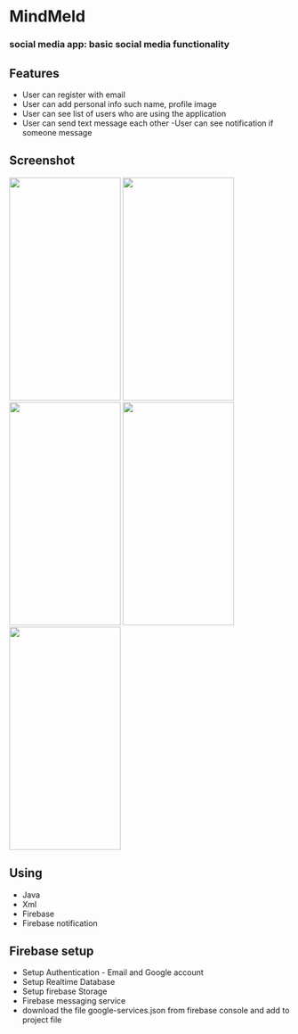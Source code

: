 # MindMeld

### social media app: basic social media functionality

## Features

- User can register with email
- User can add personal info such name, profile image
- User can see list of users who are using the application
- User can send text message each other -User can see notification if someone message

## Screenshot

<img src="https://github.com/mikyascodes/mindmeld-android-app/assets/103492500/be9838d2-ef02-4685-817e-a56bdf730743" width=200 height=400/>
<img src="https://github.com/mikyascodes/mindmeld-android-app/assets/103492500/c179361e-e48a-4a17-84c3-63de423581db" width=200 height=400/>
<img src="https://github.com/mikyascodes/mindmeld-android-app/assets/103492500/53de63c2-83ae-4ede-83b4-1a0a8d8c9af4" width=200 height=400/>
<img src="https://github.com/mikyascodes/mindmeld-android-app/assets/103492500/2816ca60-6517-45dc-9f57-ee206b01f9f6" width=200 height=400/>
<img src="https://github.com/mikyascodes/mindmeld-android-app/assets/103492500/7d5589ae-4f1a-4fa9-a541-dd16791ebff9"width=200 height=400/>

## Using

- Java
- Xml
- Firebase
- Firebase notification

## Firebase setup

- Setup Authentication - Email and Google account
- Setup Realtime Database
- Setup firebase Storage
- Firebase messaging service
- download the file google-services.json from firebase console and add to project file

